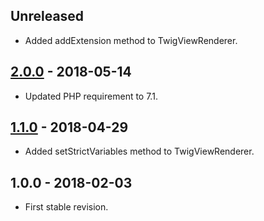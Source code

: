 ## Unreleased
- Added addExtension method to TwigViewRenderer.

## [2.0.0] - 2018-05-14
- Updated PHP requirement to 7.1.

## [1.1.0] - 2018-04-29
- Added setStrictVariables method to TwigViewRenderer.

## 1.0.0 - 2018-02-03
- First stable revision.

[2.0.0]: https://github.com/themichaelhall/bluemvc-twig/compare/v1.1.0...v2.0.0
[1.1.0]: https://github.com/themichaelhall/bluemvc-twig/compare/v1.0.0...v1.1.0